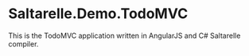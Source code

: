 # Saltarelle.Demo.TodoMVC

This is the TodoMVC application written in AngularJS and C# Saltarelle compiler.
